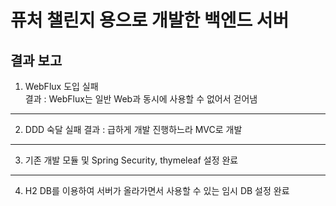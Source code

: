 # 퓨처 챌린지 용으로 개발한 백엔드 서버
  
## 결과 보고

1. WebFlux 도입 실패    
결과 : WebFlux는 일반 Web과 동시에 사용할 수 없어서 걷어냄  

-------

2. DDD 숙달 실패
결과 : 급하게 개발 진행하느라 MVC로 개발  

-------

3. 기존 개발 모듈 및 Spring Security, thymeleaf 설정 완료   

-------

4. H2 DB를 이용하여 서버가 올라가면서 사용할 수 있는 임시 DB 설정 완료  